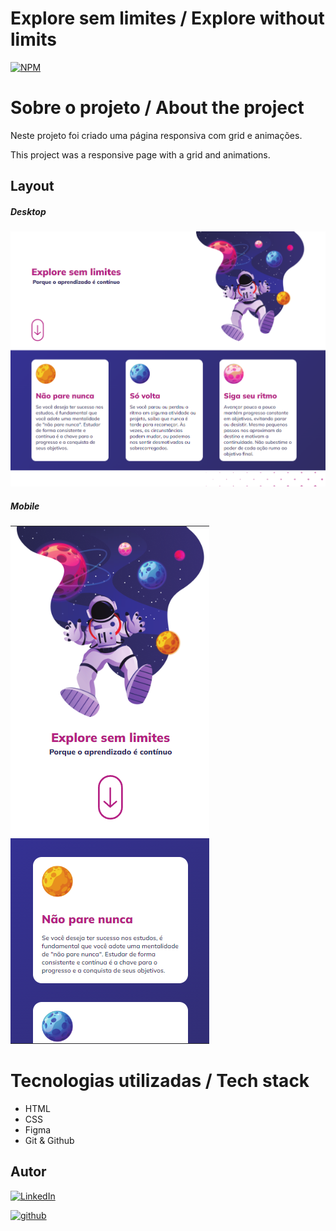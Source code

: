 # Explore sem limites / Explore without limits
[![NPM](https://img.shields.io/npm/l/react)](./LICENSE)

# Sobre o projeto / About the project

Neste projeto foi criado uma página responsiva com grid e animações.

This project was a responsive page with a grid and animations.

## Layout
##### Desktop
![screen1](./assets/page-desktop.png)

##### Mobile
![screen1](./assets/page-mobile.png)



# Tecnologias utilizadas / Tech stack
- HTML
- CSS
- Figma
- Git & Github

## Autor

[![LinkedIn](https://img.shields.io/badge/-Rafael%20Nascimento-000099?style=flat&logo=linkedin)](https://www.linkedin.com/in/rafaelvnascimento/)

[![github](https://img.shields.io/badge/-Rafael%20Nascimento-000000?style=flat&logo=github)](https://www.linkedin.com/in/rafaelvnascimento/)
